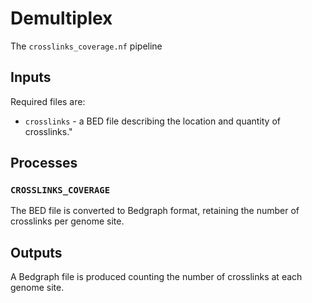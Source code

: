 # Demultiplex

The `crosslinks_coverage.nf` pipeline 

## Inputs

Required files are:

- `crosslinks` - a BED file describing the location and quantity of crosslinks."

## Processes

### `CROSSLINKS_COVERAGE`

The BED file is converted to Bedgraph format, retaining the number of crosslinks per genome site.

## Outputs

A Bedgraph file is produced counting the number of crosslinks at each genome site.